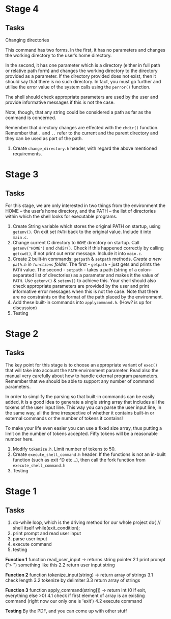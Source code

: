 ﻿# Stage 4

## Tasks
Changing directories

This command has two forms. In the first, it has no parameters and changes the working
directory to the user’s home directory. 

In the second, it has one parameter which is a directory (either in full path or relative path form) and changes the working directory
to the directory provided as a parameter. If the directory provided does not exist, then
it should say that there is no such directory. In fact, you must go further and utilise the
error value of the system calls using the `perror()` function. 

The shell should check appropriate parameters are used by the user and provide informative messages if this is
not the case. 

Note, though, that any string could be considered a path as far as the
command is concerned.

Remember that directory changes are effected with the `chdir()` function.
Remember that `.` and `..` refer to the current and the parent directory and they can be
used as part of the path.

1. Create `change_directory.h` header, with regard the above mentioned requirements.

# Stage 3

## Tasks
For this stage, we are only interested in two things from the environment the HOME –
the user’s home directory, and the PATH – the list of directories within which the shell
looks for executable programs.

1. Create String variable which stores the original PATH on startup, using `getenv()`. On exit set `PATH` back to the original value. Include it into `main.c`.
2. Change current C directory to `HOME` directory on startup. Call `getenv("HOME")` and `chdir()`. Check if this happened correctly by calling `getcwd()`, if not
   print out error message. Include it into `main.c`. 
3. Create 2 built-in commands: `getpath` & `setpath` methods. *Create a new `path.h` in `functions` folder.* The first - `getpath` - just gets and prints
   the `PATH` value. The second - `setpath` - takes a path (string of a colon-separated list of directories) as a parameter and makes it the value of `PATH`.
   Use `getenv()` & `setenv()` to achieve this. Your shell should also check appropriate parameters are provided by the user and print  
   informative error messages when this is not the case. Note that there are no constraints
   on the format of the path placed by the environment.
4. Add these built-in commands into `applycommand.h`. (How? is up for discussion)
5. Testing

# Stage 2

## Tasks
The key point for this stage is to choose an appropriate variant of `exec()` that will take
into account the `PATH` environment parameter. Read also the manual very carefully
about how to handle external program parameters. Remember that we should be able to
support any number of command parameters.

In order to simplify the parsing so that built-in commands can be easily added, it is a
good idea to generate a single string array that includes all the tokens of the user input
line. This way you can parse the user input line, in the same way, all the time
irrespective of whether it contains built-in or external commands or the number of
tokens it contains!

To make your life even easier you can use a fixed size array, thus putting a limit on the
number of tokens accepted. Fifty tokens will be a reasonable number here.

1. Modify `tokenize.h`. Limit number of tokens to 50.
2. Create `execute_shell_command.h` header. If the functions is not an in-built function (such as exit ^D etc...), then call the fork function from `execute_shell_command.h`
3. Testing

# Stage 1

## Tasks

1. do-while loop, which is the driving method for our whole project
	do{
		// shell itself
	while(exit_condition);
2. print prompt and read user input
3. parse user input
4. execute command
5. testing

**Function 1** 
function read_user_input -> returns string pointer
2.1 print prompt ("> ") something like this
2.2 return user input string 

**Function 2** 
function tokenize_input(string) -> return array of strings
3.1 check length
3.2 tokenize by delimiter
3.3 return array of strings

**Function 3** 
function apply_command(string[]) -> return int (0 if exit, everything else >0)
4.1 check if first element of array is an existing command (right now our only one is 'exit')
4.2 execute command

**Testing**
By the PDF, and you can come up with other stuff
